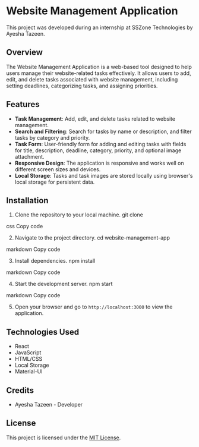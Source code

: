 # Website Management Application

This project was developed during an internship at SSZone Technologies by Ayesha Tazeen.

## Overview

The Website Management Application is a web-based tool designed to help users manage their website-related tasks effectively. It allows users to add, edit, and delete tasks associated with website management, including setting deadlines, categorizing tasks, and assigning priorities.

## Features

- **Task Management**: Add, edit, and delete tasks related to website management.
- **Search and Filtering**: Search for tasks by name or description, and filter tasks by category and priority.
- **Task Form**: User-friendly form for adding and editing tasks with fields for title, description, deadline, category, priority, and optional image attachment.
- **Responsive Design**: The application is responsive and works well on different screen sizes and devices.
- **Local Storage**: Tasks and task images are stored locally using browser's local storage for persistent data.

## Installation

1. Clone the repository to your local machine.
git clone <repository-url>

css
Copy code

2. Navigate to the project directory.
cd website-management-app

markdown
Copy code

3. Install dependencies.
npm install

markdown
Copy code

4. Start the development server.
npm start

markdown
Copy code

5. Open your browser and go to `http://localhost:3000` to view the application.

## Technologies Used

- React
- JavaScript
- HTML/CSS
- Local Storage
- Material-UI

## Credits

- Ayesha Tazeen - Developer

## License

This project is licensed under the [MIT License](LICENSE).
